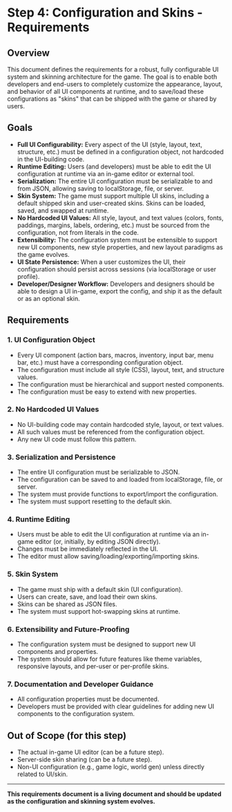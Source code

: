 # Step 4: Configuration and Skins - Requirements

## Overview
This document defines the requirements for a robust, fully configurable UI system and skinning architecture for the game. The goal is to enable both developers and end-users to completely customize the appearance, layout, and behavior of all UI components at runtime, and to save/load these configurations as "skins" that can be shipped with the game or shared by users.

## Goals
- **Full UI Configurability:** Every aspect of the UI (style, layout, text, structure, etc.) must be defined in a configuration object, not hardcoded in the UI-building code.
- **Runtime Editing:** Users (and developers) must be able to edit the UI configuration at runtime via an in-game editor or external tool.
- **Serialization:** The entire UI configuration must be serializable to and from JSON, allowing saving to localStorage, file, or server.
- **Skin System:** The game must support multiple UI skins, including a default shipped skin and user-created skins. Skins can be loaded, saved, and swapped at runtime.
- **No Hardcoded UI Values:** All style, layout, and text values (colors, fonts, paddings, margins, labels, ordering, etc.) must be sourced from the configuration, not from literals in the code.
- **Extensibility:** The configuration system must be extensible to support new UI components, new style properties, and new layout paradigms as the game evolves.
- **UI State Persistence:** When a user customizes the UI, their configuration should persist across sessions (via localStorage or user profile).
- **Developer/Designer Workflow:** Developers and designers should be able to design a UI in-game, export the config, and ship it as the default or as an optional skin.

## Requirements

### 1. UI Configuration Object
- Every UI component (action bars, macros, inventory, input bar, menu bar, etc.) must have a corresponding configuration object.
- The configuration must include all style (CSS), layout, text, and structure values.
- The configuration must be hierarchical and support nested components.
- The configuration must be easy to extend with new properties.

### 2. No Hardcoded UI Values
- No UI-building code may contain hardcoded style, layout, or text values.
- All such values must be referenced from the configuration object.
- Any new UI code must follow this pattern.

### 3. Serialization and Persistence
- The entire UI configuration must be serializable to JSON.
- The configuration can be saved to and loaded from localStorage, file, or server.
- The system must provide functions to export/import the configuration.
- The system must support resetting to the default skin.

### 4. Runtime Editing
- Users must be able to edit the UI configuration at runtime via an in-game editor (or, initially, by editing JSON directly).
- Changes must be immediately reflected in the UI.
- The editor must allow saving/loading/exporting/importing skins.

### 5. Skin System
- The game must ship with a default skin (UI configuration).
- Users can create, save, and load their own skins.
- Skins can be shared as JSON files.
- The system must support hot-swapping skins at runtime.

### 6. Extensibility and Future-Proofing
- The configuration system must be designed to support new UI components and properties.
- The system should allow for future features like theme variables, responsive layouts, and per-user or per-profile skins.

### 7. Documentation and Developer Guidance
- All configuration properties must be documented.
- Developers must be provided with clear guidelines for adding new UI components to the configuration system.

## Out of Scope (for this step)
- The actual in-game UI editor (can be a future step).
- Server-side skin sharing (can be a future step).
- Non-UI configuration (e.g., game logic, world gen) unless directly related to UI/skin.

---

**This requirements document is a living document and should be updated as the configuration and skinning system evolves.** 